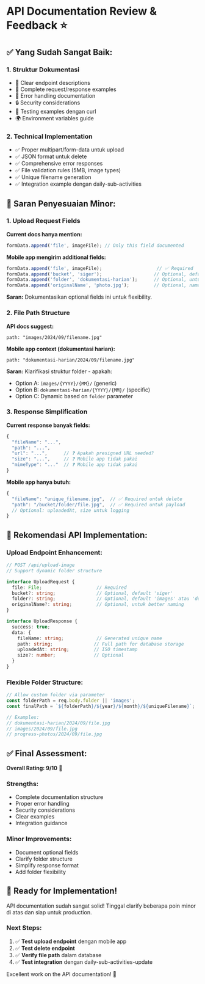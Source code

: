 # API Documentation Review & Feedback ⭐

## ✅ Yang Sudah Sangat Baik:

### 1. **Struktur Dokumentasi** 
- 🎯 Clear endpoint descriptions
- 📝 Complete request/response examples  
- 🔧 Error handling documentation
- 🔒 Security considerations
- 🧪 Testing examples dengan curl
- 🌍 Environment variables guide

### 2. **Technical Implementation**
- ✅ Proper multipart/form-data untuk upload
- ✅ JSON format untuk delete
- ✅ Comprehensive error responses
- ✅ File validation rules (5MB, image types)
- ✅ Unique filename generation
- ✅ Integration example dengan daily-sub-activities

## 🔧 Saran Penyesuaian Minor:

### 1. **Upload Request Fields**
**Current docs hanya mention:**
```typescript
formData.append('file', imageFile); // Only this field documented
```

**Mobile app mengirim additional fields:**
```typescript
formData.append('file', imageFile);                    // ✅ Required
formData.append('bucket', 'siger');                   // Optional, default?
formData.append('folder', 'dokumentasi-harian');      // Optional, untuk custom folder
formData.append('originalName', 'photo.jpg');         // Optional, nama asli file
```

**Saran:** Dokumentasikan optional fields ini untuk flexibility.

### 2. **File Path Structure**
**API docs suggest:**
```
path: "images/2024/09/filename.jpg"
```

**Mobile app context (dokumentasi harian):**
```
path: "dokumentasi-harian/2024/09/filename.jpg"
```

**Saran:** Klarifikasi struktur folder - apakah:
- Option A: `images/{YYYY}/{MM}/` (generic)
- Option B: `dokumentasi-harian/{YYYY}/{MM}/` (specific)
- Option C: Dynamic based on `folder` parameter

### 3. **Response Simplification**
**Current response banyak fields:**
```typescript
{
  "fileName": "...",
  "path": "...",
  "url": "...",      // ❓ Apakah presigned URL needed?
  "size": "...",     // ❓ Mobile app tidak pakai
  "mimeType": "..."  // ❓ Mobile app tidak pakai
}
```

**Mobile app hanya butuh:**
```typescript
{
  "fileName": "unique_filename.jpg",  // ✅ Required untuk delete
  "path": "/bucket/folder/file.jpg",  // ✅ Required untuk payload
  // Optional: uploadedAt, size untuk logging
}
```

## 🎯 Rekomendasi API Implementation:

### Upload Endpoint Enhancement:
```typescript
// POST /api/upload-image
// Support dynamic folder structure

interface UploadRequest {
  file: File;                    // Required
  bucket?: string;               // Optional, default 'siger'
  folder?: string;               // Optional, default 'images' atau 'dokumentasi-harian'
  originalName?: string;         // Optional, untuk better naming
}

interface UploadResponse {
  success: true;
  data: {
    fileName: string;            // Generated unique name
    path: string;               // Full path for database storage
    uploadedAt: string;         // ISO timestamp
    size?: number;              // Optional
  }
}
```

### Flexible Folder Structure:
```typescript
// Allow custom folder via parameter
const folderPath = req.body.folder || 'images';
const finalPath = `${folderPath}/${year}/${month}/${uniqueFilename}`;

// Examples:
// dokumentasi-harian/2024/09/file.jpg
// images/2024/09/file.jpg  
// progress-photos/2024/09/file.jpg
```

## ✅ Final Assessment:

**Overall Rating: 9/10** 🌟

### Strengths:
- Complete documentation structure
- Proper error handling  
- Security considerations
- Clear examples
- Integration guidance

### Minor Improvements:
- Document optional fields
- Clarify folder structure
- Simplify response format
- Add folder flexibility

## 🚀 Ready for Implementation!

API documentation sudah sangat solid! Tinggal clarify beberapa poin minor di atas dan siap untuk production.

### Next Steps:
1. ✅ **Test upload endpoint** dengan mobile app
2. ✅ **Test delete endpoint** 
3. ✅ **Verify file path** dalam database
4. ✅ **Test integration** dengan daily-sub-activities-update

Excellent work on the API documentation! 👏

